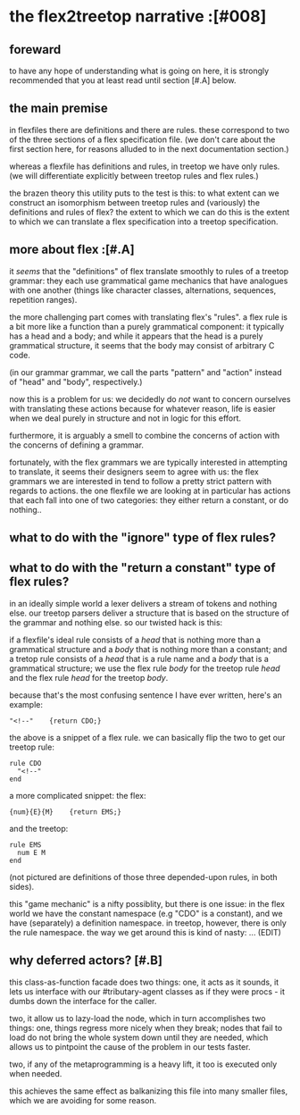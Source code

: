# the flex2treetop narrative :[#008]


## foreward

to have any hope of understanding what is going on here, it is strongly
recommended that you at least read until section [#.A] below.




## the main premise

in flexfiles there are definitions and there are rules. these
correspond to two of the three sections of a flex specification file.
(we don't care about the first section here, for reasons alluded to in
the next documentation section.)

whereas a flexfile has definitions and rules, in treetop we have only
rules. (we will differentiate explicitly between treetop rules and flex
rules.)

the brazen theory this utility puts to the test is this: to what extent
can we construct an isomorphism between treetop rules and (variously)
the definitions and rules of flex? the extent to which we can do this is
the extent to which we can translate a flex specification into a treetop
specification.




## more about flex :[#.A]

it *seems* that the "definitions" of flex translate smoothly to rules of
a treetop grammar: they each use grammatical game mechanics that have
analogues with one another (things like character classes, alternations,
sequences, repetition ranges).

the more challenging part comes with translating flex's "rules". a flex
rule is a bit more like a function than a purely grammatical
component: it typically has a head and a body; and while it appears that
the head is a purely grammatical structure, it seems that the body may
consist of arbitrary C code.

(in our grammar grammar, we call the parts "pattern" and "action"
instead of "head" and "body", respectively.)

now this is a problem for us: we decidedly do *not* want to concern
ourselves with translating these actions because for whatever reason,
life is easier when we deal purely in structure and not in logic for
this effort.

furthermore, it is arguably a smell to combine the concerns of action
with the concerns of defining a grammar.

fortunately, with the flex grammars we are typically interested in
attempting to translate, it seems their designers seem to agree with us:
the flex grammars we are interested in tend to follow a pretty strict
pattern with regards to actions. the one flexfile we are looking at in
particular has actions that each fall into one of two categories: they
either return a constant, or do nothing..




## what to do with the "ignore" type of flex rules?




## what to do with the "return a constant" type of flex rules?

in an ideally simple world a lexer delivers a stream of tokens and
nothing else. our treetop parsers deliver a structure that is based on
the structure of the grammar and nothing else. so our twisted hack is this:

if a flexfile's ideal rule consists of a *head* that is nothing more
than a grammatical structure and a *body* that is nothing more than a
constant; and a tretop rule consists of a *head* that is a rule name and
a *body* that is a grammatical structure; we use the flex rule *body*
for the treetop rule *head* and the flex rule *head* for the treetop
*body*.

because that's the most confusing sentence I have ever written, here's
an example:

    "<!--"    {return CDO;}

the above is a snippet of a flex rule. we can basically flip the two to
get our treetop rule:

    rule CDO
      "<!--"
    end

a more complicated snippet: the flex:

    {num}{E}{M}    {return EMS;}

and the treetop:

    rule EMS
      num E M
    end

(not pictured are definitions of those three depended-upon rules, in both
sides).

this "game mechanic" is a nifty possiblity, but there is one issue: in
the flex world we have the constant namespace (e.g "CDO" is a constant),
and we have (separately) a definition namespace. in treetop, however,
there is only the rule namespace. the way we get around this is kind of
nasty: ... (EDIT)




## why deferred actors? [#.B]

this class-as-function facade does two things: one, it acts as it sounds, it
lets us interface with our #tributary-agent classes as if they were procs -
it dumbs down the interface for the caller.

two, it allow us to lazy-load the node, which in turn accomplishes two
things: one, things regress more nicely when they break; nodes that fail to
load do not bring the whole system down until they are needed, which allows
us to pintpoint the cause of the problem in our tests faster.

two, if any of the metaprogramming is a heavy lift, it too is executed only
when needed.

this achieves the same effect as balkanizing this file into many smaller
files, which we are avoiding for some reason.





